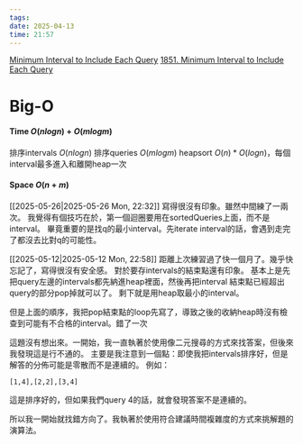 ```yaml
---
tags: 
date: 2025-04-13
time: 21:57
---
```

[Minimum Interval to Include Each Query](https://neetcode.io/problems/minimum-interval-including-query)
[1851. Minimum Interval to Include Each Query](https://leetcode.com/problems/minimum-interval-to-include-each-query/)

# Big-O
#### Time $O(nlogn) + O(mlogm)$
排序intervals $O(nlogn)$
排序queries $O(mlogm)$
heapsort $O(n) * O(logn)$，每個interval最多進入和離開heap一次
#### Space $O(n+m)$

[[2025-05-26|2025-05-26 Mon, 22:32]]
寫得很沒有印象。雖然中間練了一兩次。
我覺得有個技巧在於，第一個迴圈要用在sortedQueries上面，而不是interval。
畢竟重要的是找q的最小interval。先iterate interval的話，會遇到走完了都沒去比對q的可能性。

[[2025-05-12|2025-05-12 Mon, 22:58]]
距離上次練習過了快一個月了。幾乎快忘記了，寫得很沒有安全感。
對於要存intervals的結束點還有印象。
基本上是先把query左邊的intervals都先納進heap裡面，然後再把interval 結束點已經超出query的部分pop掉就可以了。
剩下就是用heap取最小的interval。

但是上面的順序，我把pop結束點的loop先寫了，導致之後的收納heap時沒有檢查到可能有不合格的interval。錯了一次


這題沒有想出來。一開始，我一直執著於使用像二元搜尋的方式來找答案，但後來我發現這是行不通的。
主要是我注意到一個點：即使我把intervals排序好，但是解答的分佈可能是零散而不是連續的。
例如：
```
[1,4],[2,2],[3,4]
```
這是排序好的，但如果我們query 4的話，就會發現答案不是連續的。

所以我一開始就找錯方向了。我執著於使用符合建議時間複雜度的方式來挑解題的演算法。